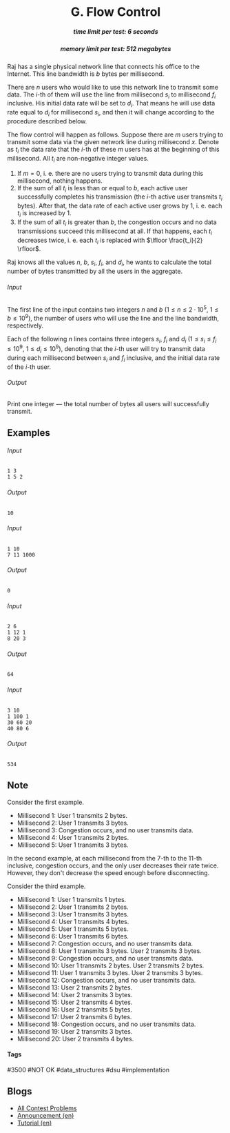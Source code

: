 <h1 style='text-align: center;'> G. Flow Control</h1>

<h5 style='text-align: center;'>time limit per test: 6 seconds</h5>
<h5 style='text-align: center;'>memory limit per test: 512 megabytes</h5>

Raj has a single physical network line that connects his office to the Internet. This line bandwidth is $b$ bytes per millisecond.

There are $n$ users who would like to use this network line to transmit some data. The $i$-th of them will use the line from millisecond $s_i$ to millisecond $f_i$ inclusive. His initial data rate will be set to $d_i$. That means he will use data rate equal to $d_i$ for millisecond $s_i$, and then it will change according to the procedure described below.

The flow control will happen as follows. Suppose there are $m$ users trying to transmit some data via the given network line during millisecond $x$. Denote as $t_i$ the data rate that the $i$-th of these $m$ users has at the beginning of this millisecond. All $t_i$ are non-negative integer values. 

1. If $m = 0$, i. e. there are no users trying to transmit data during this millisecond, nothing happens.
2. If the sum of all $t_i$ is less than or equal to $b$, each active user successfully completes his transmission (the $i$-th active user transmits $t_i$ bytes). After that, the data rate of each active user grows by $1$, i. e. each $t_i$ is increased by $1$.
3. If the sum of all $t_i$ is greater than $b$, the congestion occurs and no data transmissions succeed this millisecond at all. If that happens, each $t_i$ decreases twice, i. e. each $t_i$ is replaced with $\lfloor \frac{t_i}{2} \rfloor$.

Raj knows all the values $n$, $b$, $s_i$, $f_i$, and $d_i$, he wants to calculate the total number of bytes transmitted by all the users in the aggregate.

###### Input

The first line of the input contains two integers $n$ and $b$ ($1 \leq n \leq 2 \cdot 10^5$, $1 \leq b \leq 10^9$), the number of users who will use the line and the line bandwidth, respectively.

Each of the following $n$ lines contains three integers $s_i$, $f_i$ and $d_i$ ($1 \leq s_i \leq f_i \leq 10^9$, $1 \leq d_i \leq 10^9$), denoting that the $i$-th user will try to transmit data during each millisecond between $s_i$ and $f_i$ inclusive, and the initial data rate of the $i$-th user.

###### Output

Print one integer — the total number of bytes all users will successfully transmit.

## Examples

###### Input


```text
1 3
1 5 2
```
###### Output


```text
10
```
###### Input


```text
1 10
7 11 1000
```
###### Output


```text
0
```
###### Input


```text
2 6
1 12 1
8 20 3
```
###### Output


```text
64
```
###### Input


```text
3 10
1 100 1
30 60 20
40 80 6
```
###### Output


```text
534
```
## Note

Consider the first example.

* Millisecond $1$: User $1$ transmits $2$ bytes.
* Millisecond $2$: User $1$ transmits $3$ bytes.
* Millisecond $3$: Congestion occurs, and no user transmits data.
* Millisecond $4$: User $1$ transmits $2$ bytes.
* Millisecond $5$: User $1$ transmits $3$ bytes.

In the second example, at each millisecond from the $7$-th to the $11$-th inclusive, congestion occurs, and the only user decreases their rate twice. However, they don't decrease the speed enough before disconnecting.

Consider the third example.

* Millisecond $1$: User $1$ transmits $1$ bytes.
* Millisecond $2$: User $1$ transmits $2$ bytes.
* Millisecond $3$: User $1$ transmits $3$ bytes.
* Millisecond $4$: User $1$ transmits $4$ bytes.
* Millisecond $5$: User $1$ transmits $5$ bytes.
* Millisecond $6$: User $1$ transmits $6$ bytes.
* Millisecond $7$: Congestion occurs, and no user transmits data.
* Millisecond $8$: User $1$ transmits $3$ bytes. User $2$ transmits $3$ bytes.
* Millisecond $9$: Congestion occurs, and no user transmits data.
* Millisecond $10$: User $1$ transmits $2$ bytes. User $2$ transmits $2$ bytes.
* Millisecond $11$: User $1$ transmits $3$ bytes. User $2$ transmits $3$ bytes.
* Millisecond $12$: Congestion occurs, and no user transmits data.
* Millisecond $13$: User $2$ transmits $2$ bytes.
* Millisecond $14$: User $2$ transmits $3$ bytes.
* Millisecond $15$: User $2$ transmits $4$ bytes.
* Millisecond $16$: User $2$ transmits $5$ bytes.
* Millisecond $17$: User $2$ transmits $6$ bytes.
* Millisecond $18$: Congestion occurs, and no user transmits data.
* Millisecond $19$: User $2$ transmits $3$ bytes.
* Millisecond $20$: User $2$ transmits $4$ bytes.


#### Tags 

#3500 #NOT OK #data_structures #dsu #implementation 

## Blogs
- [All Contest Problems](../Nebius_Welcome_Round_(Div._1_+_Div._2).md)
- [Announcement (en)](../blogs/Announcement_(en).md)
- [Tutorial (en)](../blogs/Tutorial_(en).md)

